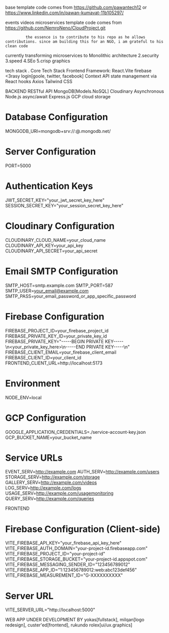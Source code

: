 base template code comes from https://github.com/pawantech12 or https://www.linkedin.com/in/pawan-kumavat-11b105297/
        
events videos microservices template code comes from https://github.com/NemroNeno/CloudProject.git
             
             the essence is to contribute to his repo as he allows contributions. since am building this for an NGO, i am grateful to his clean code


currently transforming microservices to Monolithic architecture 
2.security
3.speed
4.SEo
5.crisp graphics

tech stack
.
Core Tech Stack
Frontend Framework:
React.Vite 
firebase <3rasy login[goole, twitter, facebook]
Context API 
state management via React hooks
Axios 
Tailwind CSS

BACKEND
RESTful API
MongoDB[Models.NoSQL]
Cloudinary
Asynchronous Node.js 
async/await Express.js 
GCP cloud storage

# Database Configuration
MONGODB_URI=mongodb+srv://<username>:<password>@<cluster>.mongodb.net/<dbname>

# Server Configuration
PORT=5000

# Authentication Keys
JWT_SECRET_KEY="your_jwt_secret_key_here"
SESSION_SECRET_KEY="your_session_secret_key_here"

# Cloudinary Configuration
CLOUDINARY_CLOUD_NAME=your_cloud_name
CLOUDINARY_API_KEY=your_api_key
CLOUDINARY_API_SECRET=your_api_secret

# Email SMTP Configuration
SMTP_HOST=smtp.example.com
SMTP_PORT=587
SMTP_USER=your_email@example.com
SMTP_PASS=your_email_password_or_app_specific_password

# Firebase Configuration
FIREBASE_PROJECT_ID=your_firebase_project_id
FIREBASE_PRIVATE_KEY_ID=your_private_key_id
FIREBASE_PRIVATE_KEY="-----BEGIN PRIVATE KEY-----\n<your_private_key_here>\n-----END PRIVATE KEY-----\n"
FIREBASE_CLIENT_EMAIL=your_firebase_client_email
FIREBASE_CLIENT_ID=your_client_id
FRONTEND_CLIENT_URL=http://localhost:5173

# Environment
NODE_ENV=local

# GCP Configuration
GOOGLE_APPLICATION_CREDENTIALS=./service-account-key.json
GCP_BUCKET_NAME=your_bucket_name

# Service URLs
EVENT_SERV=http://example.com
AUTH_SERV=http://example.com/users
STORAGE_SERV=http://example.com/storage
GALLERY_SERV=http://example.com/videos
LOG_SERV=http://example.com/logs
USAGE_SERV=http://example.com/usagemonitoring
QUERY_SERV=http://example.com/queries



FRONTEND
# Firebase Configuration (Client-side)
VITE_FIREBASE_API_KEY="your_firebase_api_key_here"
VITE_FIREBASE_AUTH_DOMAIN="your-project-id.firebaseapp.com"
VITE_FIREBASE_PROJECT_ID="your-project-id"
VITE_FIREBASE_STORAGE_BUCKET="your-project-id.appspot.com"
VITE_FIREBASE_MESSAGING_SENDER_ID="123456789012"
VITE_FIREBASE_APP_ID="1:123456789012:web:abc123def456"
VITE_FIREBASE_MEASUREMENT_ID="G-XXXXXXXXXX"

# Server URL
VITE_SERVER_URL="http://localhost:5000"


WEB APP UNDER DEVELOPMENT BY yokas[fullstack], milqan[logo redesign], custer'ed[frontend], rukundo rolex[ui/ux.graphics]